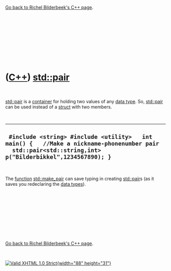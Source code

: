 

[Go back to Richel Bilderbeek's C++ page](Cpp.htm).

 

 

 

 

 

([C++](Cpp.htm)) [std::pair](CppPair.htm)
=========================================

 

[std::pair](CppPair.htm) is a [container](CppContainer.htm) for holding
two values of any [data type](CppDataType.htm). So,
[std::pair](CppPair.htm) can be used instead of a
[struct](CppStruct.htm) with two members.

 

  ----------------------------------------------------------------------------------------------------------------------------------------------------------
  ` #include <string> #include <utility>   int main() {   //Make a nickname-phonenumber pair   std::pair<std::string,int> p("Bilderbikkel",1234567890); }`
  ----------------------------------------------------------------------------------------------------------------------------------------------------------

 

The [function](CppFunction.htm) [std::make\_pair](CppMake_pair.htm) can
save typing in creating [std::pair](CppPair.htm)s (as it saves you
redeclaring the [data types](CppDataType.htm)).

 

 

 

 

 

[Go back to Richel Bilderbeek's C++ page](Cpp.htm).



 

[![Valid XHTML 1.0 Strict](valid-xhtml10.png){width="88"
height="31"}](http://validator.w3.org/check?uri=referer)
